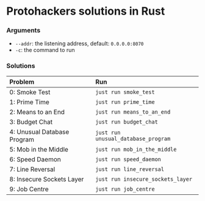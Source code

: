 # Protohackers solutions in Rust

### Arguments
- `--addr`: the listening address, default: `0.0.0.0:8070`
- `-c`: the command to run

### Solutions

| Problem                     | Run                                 |
|:----------------------------|:------------------------------------|
| 0: Smoke Test               | `just run smoke_test`               |
| 1: Prime Time               | `just run prime_time`               |
| 2: Means to an End          | `just run means_to_an_end`          |
| 3: Budget Chat              | `just run budget_chat`              |
| 4: Unusual Database Program | `just run unusual_database_program` |
| 5: Mob in the Middle        | `just run mob_in_the_middle`        |
| 6: Speed Daemon             | `just run speed_daemon`             |
| 7: Line Reversal            | `just run line_reversal`            |
| 8: Insecure Sockets Layer   | `just run insecure_sockets_layer`   |
| 9: Job Centre               | `just run job_centre`               |
